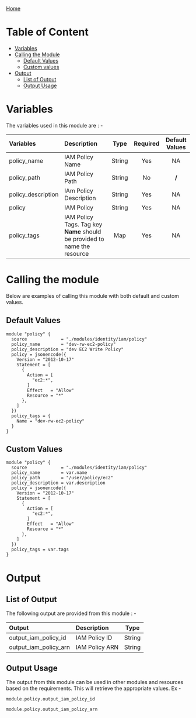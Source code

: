 [Home](../../../../README.md)

# Table of Content

- [Variables](#variables)
- [Calling the Module](#calling-the-module)
    - [Default Values](#default-values)
    - [Custom values](#custom-values)
- [Output](#output)
    - [List of Output](#list-of-output)
    - [Output Usage](#output-usage)

# Variables

The variables used in this module are : -

| Variables | Description | Type | Required | Default Values |
|:----------|:------------|:----:|:--------:|:--------------:|
| policy_name | IAM Policy Name | String | Yes | NA |
| policy_path | IAM Policy Path | String | No | **/** |
| policy_description | IAm Policy Description | String | Yes | NA |
| policy | IAM Policy | String | Yes | NA |
| policy_tags | IAM Policy Tags. Tag key **Name** should be provided to name the resource | Map | Yes | NA |

# Calling the module

Below are examples of calling this module with both default and custom values.

## Default Values

```
module "policy" {
  source             = "./modules/identity/iam/policy"
  policy_name        = "dev-rw-ec2-policy"
  policy_description = "dev EC2 Write Policy"
  policy = jsonencode({
    Version = "2012-10-17"
    Statement = [
      {
        Action = [
          "ec2:*",
        ]
        Effect   = "Allow"
        Resource = "*"
      },
    ]
  })
  policy_tags = {
    Name = "dev-rw-ec2-policy"
  }
}
```

## Custom Values

```
module "policy" {
  source             = "./modules/identity/iam/policy"
  policy_name        = var.name
  policy_path        = "/user/policy/ec2"
  policy_description = var.description
  policy = jsonencode({
    Version = "2012-10-17"
    Statement = [
      {
        Action = [
          "ec2:*",
        ]
        Effect   = "Allow"
        Resource = "*"
      },
    ]
  })
  policy_tags = var.tags
}
```

# Output

## List of Output
The following output are provided from this module : -

| Output | Description | Type |
|:------ |:------------|:----:|
| output_iam_policy_id | IAM Policy ID | String |
| output_iam_policy_arn | IAM Policy ARN | String |

## Output Usage

The output from this module can be used in other modules and resources based on the requirements. This will retrieve the appropriate values. Ex -

```
module.policy.output_iam_policy_id
```

```
module.policy.output_iam_policy_arn
```